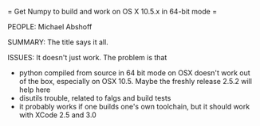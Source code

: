 = Get Numpy to build and work on OS X 10.5.x in 64-bit mode =

PEOPLE: Michael Abshoff

SUMMARY: The title says it all.

ISSUES:
It doesn't just work. The problem is that 

 * python compiled from source in 64 bit mode on OSX doesn't work out of the box, especially on OSX 10.5. Maybe the freshly release 2.5.2 will help here
 * disutils trouble, related to falgs and build tests
 * it probably works if one builds one's own toolchain, but it should work with XCode 2.5 and 3.0
